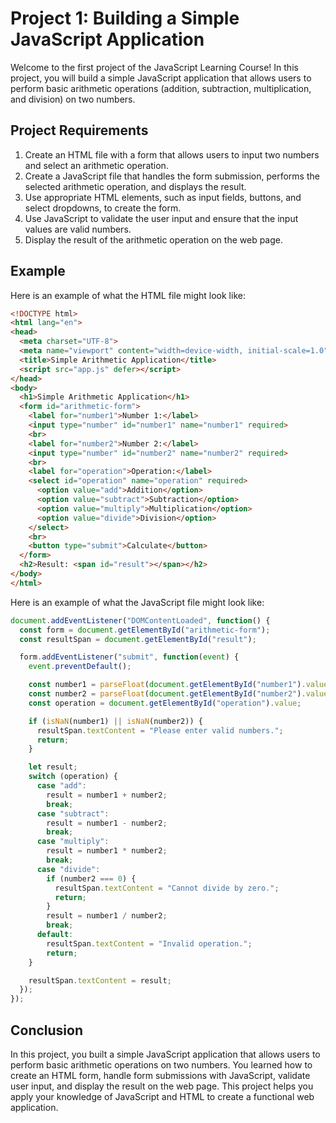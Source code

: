 # Project 1: Building a Simple JavaScript Application

Welcome to the first project of the JavaScript Learning Course! In this project, you will build a simple JavaScript application that allows users to perform basic arithmetic operations (addition, subtraction, multiplication, and division) on two numbers.

## Project Requirements

1. Create an HTML file with a form that allows users to input two numbers and select an arithmetic operation.
2. Create a JavaScript file that handles the form submission, performs the selected arithmetic operation, and displays the result.
3. Use appropriate HTML elements, such as input fields, buttons, and select dropdowns, to create the form.
4. Use JavaScript to validate the user input and ensure that the input values are valid numbers.
5. Display the result of the arithmetic operation on the web page.

## Example

Here is an example of what the HTML file might look like:

```html
<!DOCTYPE html>
<html lang="en">
<head>
  <meta charset="UTF-8">
  <meta name="viewport" content="width=device-width, initial-scale=1.0">
  <title>Simple Arithmetic Application</title>
  <script src="app.js" defer></script>
</head>
<body>
  <h1>Simple Arithmetic Application</h1>
  <form id="arithmetic-form">
    <label for="number1">Number 1:</label>
    <input type="number" id="number1" name="number1" required>
    <br>
    <label for="number2">Number 2:</label>
    <input type="number" id="number2" name="number2" required>
    <br>
    <label for="operation">Operation:</label>
    <select id="operation" name="operation" required>
      <option value="add">Addition</option>
      <option value="subtract">Subtraction</option>
      <option value="multiply">Multiplication</option>
      <option value="divide">Division</option>
    </select>
    <br>
    <button type="submit">Calculate</button>
  </form>
  <h2>Result: <span id="result"></span></h2>
</body>
</html>
```

Here is an example of what the JavaScript file might look like:

```javascript
document.addEventListener("DOMContentLoaded", function() {
  const form = document.getElementById("arithmetic-form");
  const resultSpan = document.getElementById("result");

  form.addEventListener("submit", function(event) {
    event.preventDefault();

    const number1 = parseFloat(document.getElementById("number1").value);
    const number2 = parseFloat(document.getElementById("number2").value);
    const operation = document.getElementById("operation").value;

    if (isNaN(number1) || isNaN(number2)) {
      resultSpan.textContent = "Please enter valid numbers.";
      return;
    }

    let result;
    switch (operation) {
      case "add":
        result = number1 + number2;
        break;
      case "subtract":
        result = number1 - number2;
        break;
      case "multiply":
        result = number1 * number2;
        break;
      case "divide":
        if (number2 === 0) {
          resultSpan.textContent = "Cannot divide by zero.";
          return;
        }
        result = number1 / number2;
        break;
      default:
        resultSpan.textContent = "Invalid operation.";
        return;
    }

    resultSpan.textContent = result;
  });
});
```

## Conclusion

In this project, you built a simple JavaScript application that allows users to perform basic arithmetic operations on two numbers. You learned how to create an HTML form, handle form submissions with JavaScript, validate user input, and display the result on the web page. This project helps you apply your knowledge of JavaScript and HTML to create a functional web application.
